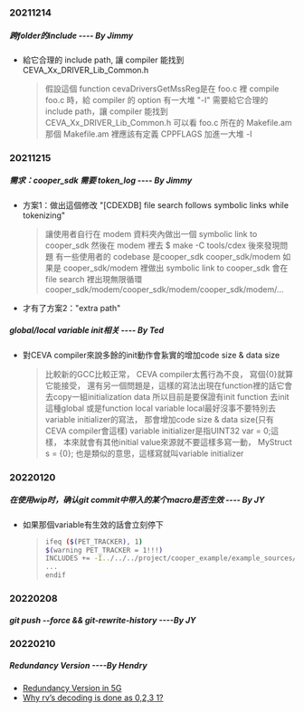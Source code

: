 ### 20211214
##### 跨folder的include ---- By Jimmy
*   給它合理的 include path, 讓 compiler 能找到 CEVA_Xx_DRIVER_Lib_Common.h
    > 假設這個 function cevaDriversGetMssReg是在 foo.c 裡
    > compile foo.c 時，給 compiler 的 option 有一大堆 "-I<path>"
    > 需要給它合理的 include path，讓 compiler 能找到 CEVA_Xx_DRIVER_Lib_Common.h
    > 可以看 foo.c 所在的 Makefile.am
    > 那個 Makefile.am 裡應該有定義 CPPFLAGS 加進一大堆 -I<path>

### 20211215
##### 需求：cooper_sdk 需要 token_log ---- By Jimmy
*   方案1：做出這個修改 "[CDEXDB] file search follows symbolic links while tokenizing"
    > 讓使用者自行在 modem 資料夾內做出一個 symbolic link to cooper_sdk
    > 然後在 modem 裡去 $ make -C tools/cdex
    > 後來發現問題
    > 有一些使用者的 codebase 是cooper_sdk    cooper_sdk/modem
    > 如果是 cooper_sdk/modem 裡做出 symbolic link to cooper_sdk
    > 會在 file search 裡出現無限循環
    > cooper_sdk/modem/cooper_sdk/modem/cooper_sdk/modem/...
*   才有了方案2："extra path"

##### global/local variable init相关 ---- By Ted
*   對CEVA compiler來說多餘的init動作會紥實的增加code size & data size
    > 比較新的GCC比較正常，
    > CEVA compiler太舊行為不良，
    > 寫個{0}就算它能接受，
    > 還有另一個問題是，這樣的寫法出現在function裡的話它會去copy一組initialization data
    > 所以目前是要保證有init function 去init這種global
    > 或是function local variable
    > local最好沒事不要特別去variable initializer的寫法，
    > 那會增加code size & data size(只有CEVA compiler會這樣)
    > variable initializer是指UINT32 var = 0;這樣，
    > 本來就會有其他initial value來源就不要這樣多寫一動，
    > MyStruct s = {0}; 也是類似的意思，這樣寫就叫variable initializer

### 20220120
##### 在使用wip时，确认git commit中带入的某个macro是否生效 ---- By JY
*   如果那個variable有生效的話會立刻停下
    >```sh
    >ifeq ($(PET_TRACKER), 1)
    >$(warning PET_TRACKER = 1!!!)
    >INCLUDES += -I../../../project/cooper_example/example_sources/yek
    >...
    >endif
    >```

### 20220208
##### git push --force && git-rewrite-history ----By JY

### 20220210
##### Redundancy Version ----By Hendry
*   [Redundancy Version in 5G](https://devopedia.org/5g-nr-hybrid-arq)
*   [Why rv’s decoding is done as 0,2,3 1?](http://telcosought.com/4g-ran/harq-rvs-with-pdsch-channel-processing-in-lte/)



